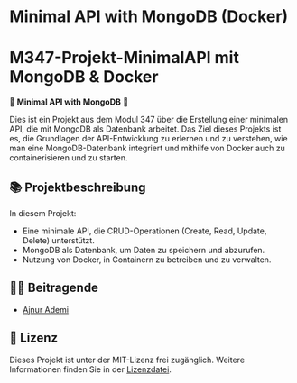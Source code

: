 # Minimal API with MongoDB (Docker)




# M347-Projekt-MinimalAPI mit MongoDB & Docker

🚀 **Minimal API with MongoDB** 🚀

Dies ist ein Projekt aus dem Modul 347 über die Erstellung einer minimalen API, die mit MongoDB als Datenbank arbeitet. Das Ziel dieses Projekts ist es, die Grundlagen der API-Entwicklung zu erlernen und zu verstehen, wie man eine MongoDB-Datenbank integriert und mithilfe von Docker auch zu containerisieren und zu starten.


## 📚 Projektbeschreibung

In diesem Projekt:

- Eine minimale API, die CRUD-Operationen (Create, Read, Update, Delete) unterstützt.
- MongoDB als Datenbank, um Daten zu speichern und abzurufen.
- Nutzung von Docker, in Containern zu betreiben und zu verwalten.


## 👨‍💻 Beitragende
- [Ajnur Ademi](https://github.com/ajnurademi)


## 📜 Lizenz
Dieses Projekt ist unter der MIT-Lizenz frei zugänglich. Weitere Informationen finden Sie in der [Lizenzdatei](https://github.com/ajnurademi/min-api-with-mongo_aa/blob/554716c3e4058d30460852a9d736648c25f336d4/LICENCE.md).

